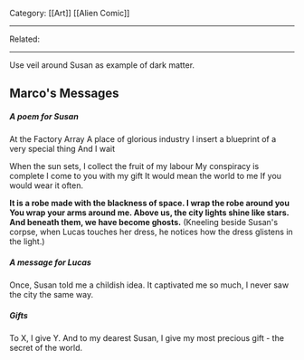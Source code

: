 Category: [[Art]] [[Alien Comic]]
___
Related: 
___
Use veil around Susan as example of dark matter. 
## Marco's Messages
##### A poem for Susan
At the Factory Array 
A place of glorious industry
I insert a blueprint
of a very special thing
And I wait

When the sun sets, I collect the fruit of my labour
My conspiracy is complete
I come to you with my gift
It would mean the world to me
If you would wear it often. 

**It is a robe made with the blackness of space. 
I wrap the robe around you
You wrap your arms around me. 
Above us, the city lights shine like stars. 
And beneath them, we have become ghosts.** 
(Kneeling beside Susan's corpse, when Lucas touches her dress, he notices how the dress glistens in the light.)
##### A message for Lucas
Once, Susan told me a childish idea. 
It captivated me so much, 
I never saw the city the same way. 
##### Gifts
To X, I give Y.
And to my dearest Susan, I give my most precious gift - the secret of the world. 
